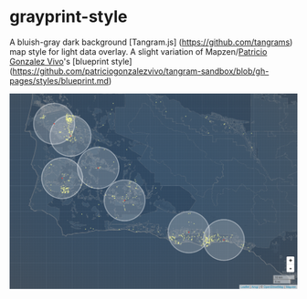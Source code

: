 # grayprint-style
A bluish-gray dark background [Tangram.js] (https://github.com/tangrams) map style for light data overlay. A slight variation of Mapzen/[Patricio Gonzalez Vivo](https://github.com/patriciogonzalezvivo)'s [blueprint style] (https://github.com/patriciogonzalezvivo/tangram-sandbox/blob/gh-pages/styles/blueprint.md)

![Screenshot](https://raw.githubusercontent.com/arogi/grayprint-style/master/grayprint-screenshot.png)
